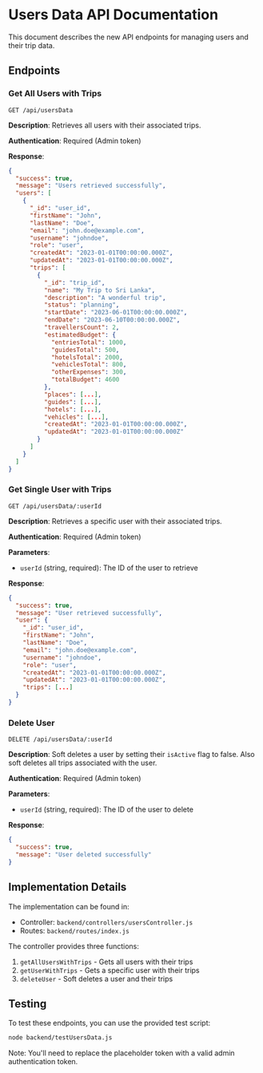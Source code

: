 # Users Data API Documentation

This document describes the new API endpoints for managing users and their trip data.

## Endpoints

### Get All Users with Trips
```
GET /api/usersData
```

**Description**: Retrieves all users with their associated trips.

**Authentication**: Required (Admin token)

**Response**:
```json
{
  "success": true,
  "message": "Users retrieved successfully",
  "users": [
    {
      "_id": "user_id",
      "firstName": "John",
      "lastName": "Doe",
      "email": "john.doe@example.com",
      "username": "johndoe",
      "role": "user",
      "createdAt": "2023-01-01T00:00:00.000Z",
      "updatedAt": "2023-01-01T00:00:00.000Z",
      "trips": [
        {
          "_id": "trip_id",
          "name": "My Trip to Sri Lanka",
          "description": "A wonderful trip",
          "status": "planning",
          "startDate": "2023-06-01T00:00:00.000Z",
          "endDate": "2023-06-10T00:00:00.000Z",
          "travellersCount": 2,
          "estimatedBudget": {
            "entriesTotal": 1000,
            "guidesTotal": 500,
            "hotelsTotal": 2000,
            "vehiclesTotal": 800,
            "otherExpenses": 300,
            "totalBudget": 4600
          },
          "places": [...],
          "guides": [...],
          "hotels": [...],
          "vehicles": [...],
          "createdAt": "2023-01-01T00:00:00.000Z",
          "updatedAt": "2023-01-01T00:00:00.000Z"
        }
      ]
    }
  ]
}
```

### Get Single User with Trips
```
GET /api/usersData/:userId
```

**Description**: Retrieves a specific user with their associated trips.

**Authentication**: Required (Admin token)

**Parameters**:
- `userId` (string, required): The ID of the user to retrieve

**Response**:
```json
{
  "success": true,
  "message": "User retrieved successfully",
  "user": {
    "_id": "user_id",
    "firstName": "John",
    "lastName": "Doe",
    "email": "john.doe@example.com",
    "username": "johndoe",
    "role": "user",
    "createdAt": "2023-01-01T00:00:00.000Z",
    "updatedAt": "2023-01-01T00:00:00.000Z",
    "trips": [...]
  }
}
```

### Delete User
```
DELETE /api/usersData/:userId
```

**Description**: Soft deletes a user by setting their `isActive` flag to false. Also soft deletes all trips associated with the user.

**Authentication**: Required (Admin token)

**Parameters**:
- `userId` (string, required): The ID of the user to delete

**Response**:
```json
{
  "success": true,
  "message": "User deleted successfully"
}
```

## Implementation Details

The implementation can be found in:
- Controller: `backend/controllers/usersController.js`
- Routes: `backend/routes/index.js`

The controller provides three functions:
1. `getAllUsersWithTrips` - Gets all users with their trips
2. `getUserWithTrips` - Gets a specific user with their trips
3. `deleteUser` - Soft deletes a user and their trips

## Testing

To test these endpoints, you can use the provided test script:
```bash
node backend/testUsersData.js
```

Note: You'll need to replace the placeholder token with a valid admin authentication token.